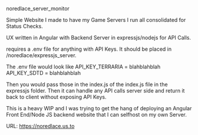 noredlace_server_monitor

Simple Website I made to have my Game Servers I run all consolidated for Status Checks.

UX written in Angular with Backend Server in expressjs/nodejs for API Calls.

requires a .env file for anything with API Keys. It should be placed in /noredlace/expressjs_server.

The .env file would look like 
API_KEY_TERRARIA = blahblahblah
API_KEY_SDTD = blahblahblah

Then you would pass those in the index.js of the index.js file in the expressjs folder. Then it can handle any API calls server side and return it back to client without exposing API Keys.

This is a heavy WIP and I was trying to get the hang of deploying an Angular Front End/Node JS backend website that I can selfhost on my own Server.

URL: https://noredlace.us.to
